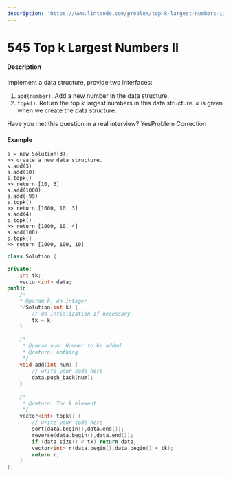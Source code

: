 ```yaml
---
description: 'https://www.lintcode.com/problem/top-k-largest-numbers-ii/description'
---
```


# 545 Top k Largest Numbers II



#### Description

Implement a data structure, provide two interfaces:

1. `add(number)`. Add a new number in the data structure.
2. `topk()`. Return the top _k_ largest numbers in this data structure. _k_ is given when we create the data structure.

Have you met this question in a real interview?  YesProblem Correction

#### Example

```text
s = new Solution(3);
>> create a new data structure.
s.add(3)
s.add(10)
s.topk()
>> return [10, 3]
s.add(1000)
s.add(-99)
s.topk()
>> return [1000, 10, 3]
s.add(4)
s.topk()
>> return [1000, 10, 4]
s.add(100)
s.topk()
>> return [1000, 100, 10]

```

```cpp
class Solution {

private:
    int tk;
    vector<int> data;
public:
    /*
    * @param k: An integer
    */Solution(int k) {
        // do intialization if necessary
        tk = k;
    }

    /*
     * @param num: Number to be added
     * @return: nothing
     */
    void add(int num) {
        // write your code here
        data.push_back(num);
    }
    
    /*
     * @return: Top k element
     */
    vector<int> topk() {
        // write your code here
        sort(data.begin(),data.end());
        reverse(data.begin(),data.end());
        if (data.size() < tk) return data;
        vector<int> r(data.begin(),data.begin() + tk);
        return r;
    }
};
```

